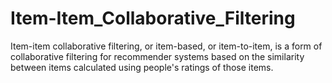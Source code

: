 # Item-Item_Collaborative_Filtering
Item-item collaborative filtering, or item-based, or item-to-item, is a form of collaborative filtering for recommender systems based on the similarity between items calculated using people's ratings of those items. 
